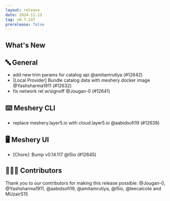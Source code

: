 ```yaml
---
layout: release
date: 2024-11-13
tag: v0.7.147
prerelease: false
---
```


## What's New
## 🔤 General
- add new trim params for catalog api @amitamrutiya (#12642)
- [Local Provider] Bundle catalog data with meshery docker image @Yashsharma1911 (#12632)
- fix network rel w/signoff @Jougan-0 (#12641)

## ⌨️ Meshery CLI

- replace meshery.layer5.io with cloud.layer5.io @aabidsofi19 (#12638)

## 🖥 Meshery UI

- \[Chore\]: Bump v0.14.117 @l5io (#12645)

## 👨🏽‍💻 Contributors

Thank you to our contributors for making this release possible:
@Jougan-0, @Yashsharma1911, @aabidsofi19, @amitamrutiya, @l5io, @leecalcote and MUzairS15


